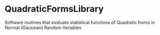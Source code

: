 # QuadraticFormsLibrary
Software routines that evaluate statistical functions of Quadratic froms in Normal (Gaussian) Random Variables
